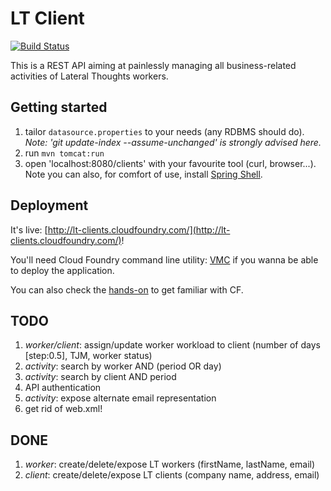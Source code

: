 # LT Client

[![Build Status](https://travis-ci.org/LateralThoughts/lt-clients.png)](https://travis-ci.org/LateralThoughts/lt-clients)

This is a REST API aiming at painlessly managing all business-related activities of
Lateral Thoughts workers.

## Getting started

1. tailor `datasource.properties` to your needs (any RDBMS should do).
*Note: 'git update-index --assume-unchanged' is strongly advised here.*
1. run `mvn tomcat:run`
1. open 'localhost:8080/clients' with your favourite tool (curl, browser...).
Note you can also, for comfort of use, install [Spring Shell](http://www.springsource.org/spring-shell).


## Deployment

It's live: [http://lt-clients.cloudfoundry.com/](http://lt-clients.cloudfoundry.com/)!

You'll need Cloud Foundry command line utility: [VMC](http://docs.cloudfoundry.com/tools/vmc/installing-vmc.html)
if you wanna be able to deploy the application.

You can also check the [hands-on](https://github.com/ericbottard/hands-on-cloudfoundry) to get familiar with CF.

## TODO

1. _worker/client_: assign/update worker workload to client (number of days [step:0.5], TJM, worker status)
1. _activity_: search by worker AND (period OR day)
1. _activity_: search by client AND period
1. API authentication
1. _activity_: expose alternate email representation
1. get rid of web.xml!


## DONE

1. _worker_: create/delete/expose LT workers (firstName, lastName, email)
1. _client_: create/delete/expose LT clients (company name, address, email)
